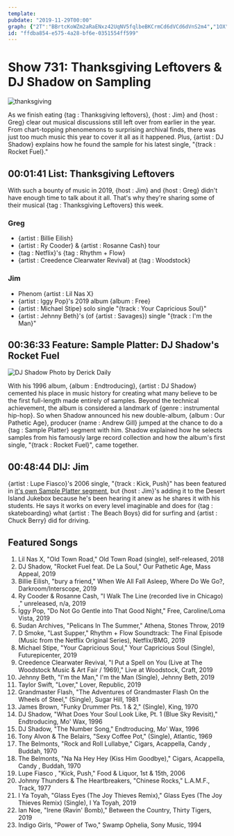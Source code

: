 ```yaml
---
template: 
pubdate: "2019-11-29T00:00"
graph: {"2T":"BBrtcKoWZm2aRaENxz42UqNV5fqlbeBKCrmCd6dVCd6dVnS2m4","1OX":"","298":"BKVd6xZGYf"}
id: "ffdba854-e575-4a28-bf6e-0351554ff599"
---
```






# Show 731: Thanksgiving Leftovers & DJ Shadow on Sampling

![thanksgiving](https://static.soundopinions.org/images/2019/leftovers.jpg)

As we finish eating {tag : Thanksgiving leftovers}, {host : Jim} and {host : Greg} clear out musical discussions still left over from earlier in the year. From chart-topping phenomenons to surprising archival finds, there was just too much music this year to cover it all as it happened. Plus, {artist : DJ Shadow} explains how he found the sample for his latest single, "{track : Rocket Fuel}."



## 00:01:41 List: Thanksgiving Leftovers

With such a bounty of music in 2019, {host : Jim} and {host : Greg} didn't have enough time to talk about it all. That's why they're sharing some of their musical {tag : Thanksgiving Leftovers} this week.


### Greg

- {artist : Billie Eilish}
- {artist : Ry Cooder} & {artist : Rosanne Cash} tour
- {tag : Netflix}'s {tag : Rhythm + Flow}
- {artist : Creedence Clearwater Revival} at {tag : Woodstock}


### Jim

- Phenom {artist : Lil Nas X}
- {artist : Iggy Pop}'s 2019 album {album : Free}
- {artist : Michael Stipe} solo single "{track : Your Capricious Soul}"
- {artist : Jehnny Beth}'s (of {artist : Savages}) single "{track : I'm the Man}"



## 00:36:33 Feature: Sample Platter: DJ Shadow's Rocket Fuel

![DJ Shadow Photo by Derick Daily](https://static.soundopinions.org/assets/731/1OX0.jpg)

With his 1996 album, {album : Endtroducing}, {artist : DJ Shadow} cemented his place in music history for creating what many believe to be the first full-length made entirely of samples. Beyond the technical achievement, the album is considered a landmark of {genre : instrumental hip-hop}. So when Shadow announced his new double-album, {album : Our Pathetic Age}, producer {name : Andrew Gill} jumped at the chance to do a {tag : Sample Platter} segment with him. Shadow explained how he selects samples from his famously large record collection and how the album's first single, "{track : Rocket Fuel}", came together.



## 00:48:44 DIJ: Jim

{artist : Lupe Fiasco}'s 2006 single, "{track : Kick, Push}" has been featured in [it's own Sample Platter segment](https://www.soundopinions.org/show/586/#sampleplatter), but {host : Jim}'s adding it to the Desert Island Jukebox because he's been hearing it anew as he shares it with his students. He says it works on every level imaginable and does for {tag : skateboarding} what {artist : The Beach Boys} did for surfing and {artist : Chuck Berry} did for driving.



## Featured Songs

1. Lil Nas X, "Old Town Road," Old Town Road (single), self-released, 2018
2. DJ Shadow, "Rocket Fuel feat. De La Soul," Our Pathetic Age, Mass Appeal, 2019
3. Billie Eilish, "bury a friend," When We All Fall Asleep, Where Do We Go?, Darkroom/Interscope, 2019
4. Ry Cooder & Rosanne Cash, "I Walk The Line (recorded live in Chicago) ," unreleased, n/a, 2019
5. Iggy Pop, "Do Not Go Gentle into That Good Night," Free, Caroline/Loma Vista, 2019
6. Sudan Archives, "Pelicans In The Summer," Athena, Stones Throw, 2019
7. D Smoke, "Last Supper," Rhythm + Flow Soundtrack: The Final Episode (Music from the Netflix Original Series), Netflix/BMG, 2019
8. Michael Stipe, "Your Capricious Soul," Your Capricious Soul (Single), Futurepicenter, 2019
9. Creedence Clearwater Revival, "I Put a Spell on You (Live at The Woodstock Music & Art Fair / 1969)," Live at Woodstock, Craft, 2019
10. Jehnny Beth, "I'm the Man," I'm the Man (Single), Jehnny Beth, 2019
11. Taylor Swift, "Lover," Lover, Republic, 2019
12. Grandmaster Flash, "The Adventures of Grandmaster Flash On the Wheels of Steel," (Single), Sugar Hill, 1981
13. James Brown, "Funky Drummer Pts. 1 & 2," (Single), King, 1970
14. DJ Shadow, "What Does Your Soul Look Like, Pt. 1 (Blue Sky Revisit)," Endtroducing, Mo' Wax, 1996
15. DJ Shadow, "The Number Song," Endtroducing, Mo' Wax, 1996
16. Tony Alvon & The Belairs, "Sexy Coffee Pot," (Single), Atlantic, 1969
17. The Belmonts, "Rock and Roll Lullabye," Cigars, Acappella, Candy , Buddah, 1970
18. The Belmonts, "Na Na Hey Hey (Kiss Him Goodbye)," Cigars, Acappella, Candy , Buddah, 1970
19. Lupe Fiasco , "Kick, Push," Food & Liquor, 1st & 15th, 2006
20. Johnny Thunders & The Heartbreakers, "Chinese Rocks," L.A.M.F., Track, 1977
21. I Ya Toyah, "Glass Eyes (The Joy Thieves Remix)," Glass Eyes (The Joy Thieves Remix) (Single), I Ya Toyah, 2019
22. Ian Noe, "Irene (Ravin' Bomb)," Between the Country, Thirty Tigers, 2019
23. Indigo Girls, "Power of Two," Swamp Ophelia, Sony Music, 1994